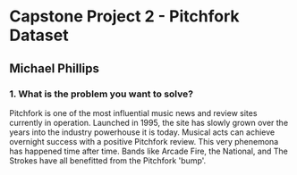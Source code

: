 # Capstone Project 2 - Pitchfork Dataset
## Michael Phillips

### 1. What is the problem you want to solve?

Pitchfork is one of the most influential music news and review sites currently in operation. Launched in 1995, the site has 
slowly grown over the years into the industry powerhouse it is today. Musical acts can achieve overnight success with a 
positive Pitchfork review. This very phenemona has happened time after time. Bands like Arcade Fire, the National, and 
The Strokes have all benefitted from the Pitchfork 'bump'. 
